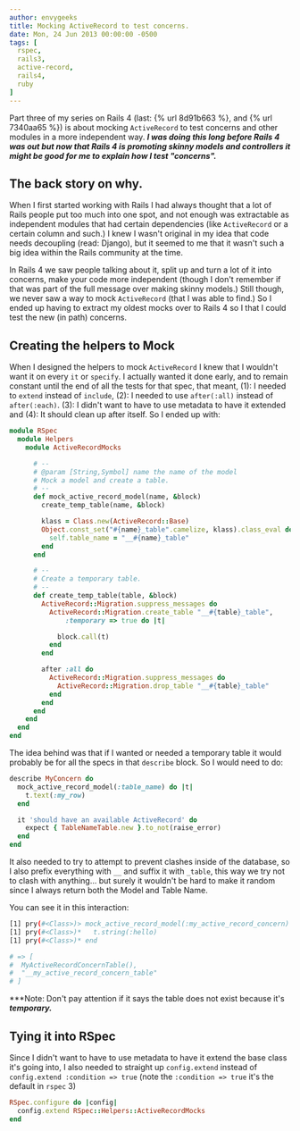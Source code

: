 ```yaml
---
author: envygeeks
title: Mocking ActiveRecord to test concerns.
date: Mon, 24 Jun 2013 00:00:00 -0500
tags: [
  rspec,
  rails3,
  active-record,
  rails4,
  ruby
]
---
```


Part three of my series on Rails 4 (last: {% url 8d91b663 %}, and {% url
7340aa65 %}) is about mocking `ActiveRecord` to test concerns and other modules
in a more independent way. _**I was doing this long before Rails 4 was out but
now that Rails 4 is promoting skinny models and controllers it might be good for
me to explain how I test "concerns".**_

## The back story on why.

When I first started working with Rails I had always thought that a lot of Rails
people put too much into one spot, and not enough was extractable as independent
modules that had certain dependencies (like `ActiveRecord` or a certain column
and such.) I knew I wasn't original in my idea that code needs decoupling (read:
Django), but it seemed to me that it wasn't such a big idea within the Rails
community at the time.

In Rails 4 we saw people talking about it, split up and turn a lot of it into
concerns, make your code more independent (though I don't remember if that was
part of the full message over making skinny models.) Still though, we never saw
a way to mock `ActiveRecord` (that I was able to find.) So I ended up having to
extract my oldest mocks over to Rails 4 so I that I could test the new (in path)
concerns.

## Creating the helpers to Mock

When I designed the helpers to mock `ActiveRecord` I knew that I wouldn't want
it on every `it` or `specify`. I actually wanted it done early, and to remain
constant until the end of all the tests for that spec, that meant, (1): I needed
to `extend` instead of `include`, (2): I needed to use `after(:all)` instead of
`after(:each)`. (3): I didn't want to have to use metadata to have it extended
and (4): It should clean up after itself. So I ended up with:

```ruby
module RSpec
  module Helpers
    module ActiveRecordMocks

      # --
      # @param [String,Symbol] name the name of the model
      # Mock a model and create a table.
      # --
      def mock_active_record_model(name, &block)
        create_temp_table(name, &block)

        klass = Class.new(ActiveRecord::Base)
        Object.const_set("#{name}_table".camelize, klass).class_eval do
          self.table_name = "__#{name}_table"
        end
      end

      # --
      # Create a temporary table.
      # --
      def create_temp_table(table, &block)
        ActiveRecord::Migration.suppress_messages do
          ActiveRecord::Migration.create_table "__#{table}_table",
              :temporary => true do |t|

            block.call(t)
          end
        end

        after :all do
          ActiveRecord::Migration.suppress_messages do
            ActiveRecord::Migration.drop_table "__#{table}_table"
          end
        end
      end
    end
  end
end
```

The idea behind was that if I wanted or needed a temporary table it would
probably be for all the specs in that `describe` block. So I would need to do:

```ruby
describe MyConcern do
  mock_active_record_model(:table_name) do |t|
    t.text(:my_row)
  end

  it 'should have an available ActiveRecord' do
    expect { TableNameTable.new }.to_not(raise_error)
  end
end
```

It also needed to try to attempt to prevent clashes inside of the database, so I
also prefix everything with `__` and suffix it with `_table`, this way we try
not to clash with anything... but surely it wouldn't be hard to make it random
since I always return both the Model and Table Name.

You can see it in this interaction:

```sh
[1] pry(#<Class>)> mock_active_record_model(:my_active_record_concern) do |t|
[1] pry(#<Class>)*   t.string(:hello)
[1] pry(#<Class>)* end

# => [
#  MyActiveRecordConcernTable(),
#  "__my_active_record_concern_table"
# ]
```

***Note: Don't pay attention if it says the table does not exist because it's
***temporary.***

## Tying it into RSpec

Since I didn't want to have to use metadata to have it extend the base class
it's going into, I also needed to straight up `config.extend` instead of
`config.extend :condition => true` (note the `:condition => true` it's the
default in `rspec` 3)

```ruby
RSpec.configure do |config|
  config.extend RSpec::Helpers::ActiveRecordMocks
end
```

